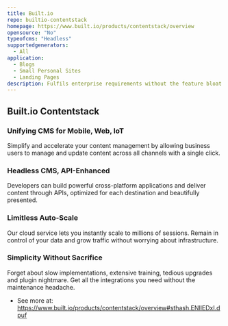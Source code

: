 ```yaml
---
title: Built.io
repo: builtio-contentstack
homepage: https://www.built.io/products/contentstack/overview
opensource: "No"
typeofcms: "Headless"
supportedgenerators:
  - All
application:
  - Blogs
  - Small Personal Sites
  - Landing Pages
description: Fulfils enterprise requirements without the feature bloat like with traditional CMS's.
---
```

## Built.io Contentstack

### Unifying CMS for Mobile, Web, IoT
Simplify and accelerate your content management by allowing business users to manage and update content across all channels with a single click.

### Headless CMS, API-Enhanced
Developers can build powerful cross-platform applications and deliver content through APIs, optimized for each destination and beautifully presented.

### Limitless Auto-Scale
Our cloud service lets you instantly scale to millions of sessions. Remain in control of your data and grow traffic without worrying about infrastructure.

### Simplicity Without Sacrifice
Forget about slow implementations, extensive training, tedious upgrades and plugin nightmare. Get all the integrations you need without the maintenance headache.

- See more at: https://www.built.io/products/contentstack/overview#sthash.ENIlEDxI.dpuf